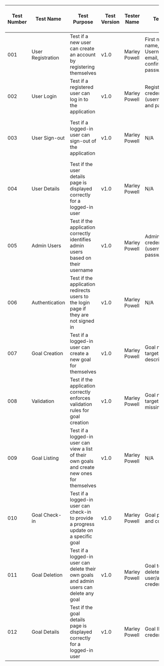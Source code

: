 | Test Number | Test Name         | Test Purpose                                                                                   | Test Version | Tester Name   | Test Data                                                          | Expected Result                                                        | Actual Result | Test Date  | Pass ✅ / Fail ❌ | Notes |
| ----------- | ----------------- | ---------------------------------------------------------------------------------------------- | ------------ | ------------- | ------------------------------------------------------------------ | ---------------------------------------------------------------------- | ------------- | ---------- | --------------- | ----- |
| 001         | User Registration | Test if a new user can create an account by registering themselves                             | v1.0         | Marley Powell | First name, Last name, Username, email, password, confirm password | User is able to register and receives a confirmation message           |               | 2023-03-29 |                 |       |
| 002         | User Login        | Test if a registered user can log in to the application                                        | v1.0         | Marley Powell | Registered user credentials (username/email and password)          | User is able to log in and is redirected to the home page              |               | 2023-03-29 |                 |       |
| 003         | User Sign-out     | Test if a logged-in user can sign-out of the application                                       | v1.0         | Marley Powell | N/A                                                                | User is successfully signed out and redirected to the login page       |               | 2023-03-29 |                 |       |
| 004         | User Details      | Test if the user details page is displayed correctly for a logged-in user                      | v1.0         | Marley Powell | N/A                                                                | User is able to view their own details                                 |               | 2023-03-29 |                 |       |
| 005         | Admin Users       | Test if the application correctly identifies admin users based on their username               | v1.0         | Marley Powell | Admin user credentials (username and password)                     | Admin user is correctly identified and given appropriate access        |               | 2023-03-29 |                 |       |
| 006         | Authentication    | Test if the application redirects users to the login page if they are not signed in            | v1.0         | Marley Powell | N/A                                                                | User is redirected to the login page if they are not signed in         |               | 2023-03-29 |                 |       |
| 007         | Goal Creation     | Test if a logged-in user can create a new goal for themselves                                  | v1.0         | Marley Powell | Goal name, target and description                                  | User is able to create a new goal and receives a confirmation message  |               | 2023-03-29 |                 |       |
| 008         | Validation        | Test if the application correctly enforces validation rules for goal creation                  | v1.0         | Marley Powell | Goal name and target are missing                                   | Appropriate error message is displayed and user cannot create the goal |               | 2023-03-29 |                 |       |
| 009         | Goal Listing      | Test if a logged-in user can view a list of their own goals and create new ones for themselves | v1.0         | Marley Powell | N/A                                                                | User is able to view a list of their own goals and create new ones     |               | 2023-03-29 |                 |       |
| 010         | Goal Check-in     | Test if a logged-in user can check-in to provide a progress update on a specific goal          | v1.0         | Marley Powell | Goal progress and comment                                          | User is able to check-in and progress and comment are recorded         |               | 2023-03-29 |                 |       |
| 011         | Goal Deletion     | Test if a logged-in user can delete their own goals and admin users can delete any goal        | v1.0         | Marley Powell | Goal to be deleted and user/admin credentials                      | Goal is deleted and appropriate confirmation message is displayed      |               | 2023-03-29 |                 |       |
| 012         | Goal Details      | Test if the goal details page is displayed correctly for a logged-in user                      | v1.0         | Marley Powell | Goal ID and user credentials                                       | User is able to view the details of the specific                       |               | 2023-03-29 |                 |       |
